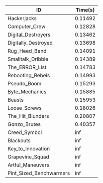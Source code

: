 |ID|Time(s)|
|-|-|
|Hackerjacks|0.11492|
|Computer_Crew|0.12828|
|Digital_Destroyers|0.13462|
|Digitally_Destroyed|0.13698|
|Rug_Heed_Bend|0.14091|
|Smalltalk_Dribble|0.14389|
|The_ERROR_List|0.14783|
|Rebooting_Rebels|0.14993|
|Pseudo_Boom|0.15293|
|Byte_Mechanics|0.15885|
|Beasts|0.15953|
|Loose_Screws|0.18026|
|The_Hit_Blunders|0.20807|
|Gonzo_Brutes|0.40357|
|Creed_Symbol|inf|
|Blackouts|inf|
|Key_to_Innovation|inf|
|Grapevine_Squad|inf|
|Artful_Maneuvers|inf|
|Pint_Sized_Benchwarmers|inf|
